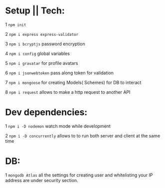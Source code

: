 # Setup || Tech:

1 `npm init`

2 `npm i express express-validator`

3 `npm i bcryptjs` password encryption

4 `npm i config` global variables

5 `npm i gravatar` for profile avatars

6 `npm i jsonwebtoken` pass along token for validation

7 `npm i mongoose` for creating Models( Schemes) for DB to interact

8 `npm i request` allows to make a http request to another API

# Dev dependencies:

1 `npm i -D nodemon` watch mode while development

2 `npm i -D concurrently` allows to to run both server and client at the same time

# DB:

1 `mongodb Atlas` all the settings for creating user and whitelisting your IP address are under security section.